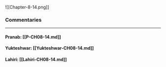 ![[Chapter-8-14.png]]

### Commentaries

---

#### Pranab: [[P-CH08-14.md]]

#### Yukteshwar: [[Yukteshwar-CH08-14.md]]

#### Lahiri: [[Lahiri-CH08-14.md]]

